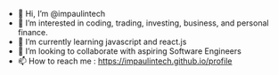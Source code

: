 - 👋 Hi, I’m @impaulintech
- 👀 I’m interested in coding, trading, investing, business, and personal finance.
- 🌱 I’m currently learning javascript and react.js
- 💞️ I’m looking to collaborate with aspiring Software Engineers
- 📫 How to reach me : https://impaulintech.github.io/profile

<!---
impaulintech/impaulintech is a ✨ special ✨ repository because its `README.md` (this file) appears on your GitHub profile.
You can click the Preview link to take a look at your changes.
--->
